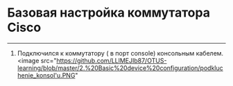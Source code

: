 # Базовая настройка коммутатора Cisco
_ _ _


1. Подключился к коммутатору ( в порт console) консольным кабелем.
<image src="https://github.com/LLlMEJIb87/OTUS-learning/blob/master/2.%20Basic%20device%20configuration/podkluchenie_konsol'u.PNG"
